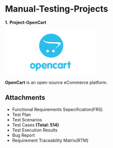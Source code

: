 # Manual-Testing-Projects

**1.** **Project-OpenCart**

<img src="/1.%20Project-OpenCart/logo.png" width=300 height=150>

**OpenCart** is an open-source eCommerce platform.

## Attachments
- Functional Requirements Sepecification(FRS)
- Test Plan
- Test Scenarios
- Test Cases **(Total: 514)**
- Test Execution Results
- Bug Report
- Requirement Traceability Matrix(RTM)
